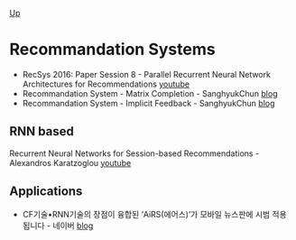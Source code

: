 [Up](index.md)

# Recommandation Systems

* RecSys 2016: Paper Session 8 - Parallel Recurrent Neural Network Architectures for Recommendations [youtube](https://www.youtube.com/watch?v=Mw2AV12WH4s&feature=youtu.be)
* Recommandation System - Matrix Completion - SanghyukChun [blog](http://sanghyukchun.github.io/73/)
* Recommandation System - Implicit Feedback - SanghyukChun [blog](http://sanghyukchun.github.io/95/)

## RNN based

Recurrent Neural Networks for Session-based Recommendations - Alexandros Karatzoglou [youtube](https://www.youtube.com/watch?v=M7FqgXySKYk&feature=youtu.be)

## Applications

* CF기술•RNN기술의 장점이 융합된 ‘AiRS(에어스)’가 모바일 뉴스판에 시범 적용됩니다 - 네이버 [blog](http://blog.naver.com/PostView.nhn?blogId=naver_search&logNo=221105431207&parentCategoryNo=&categoryNo=52&viewDate=&isShowPopularPosts=false&from=postView)